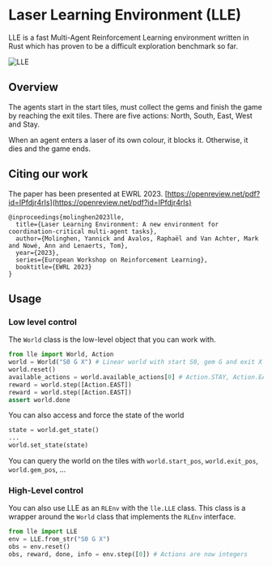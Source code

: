 # Laser Learning Environment (LLE)
LLE is a fast Multi-Agent Reinforcement Learning environment written in Rust which has proven to be a difficult exploration benchmark so far.

![LLE](lvl6-annotated.png)

## Overview
The agents start in the start tiles, must collect the gems and finish the game by reaching the exit tiles. There are five actions: North, South, East, West and Stay. 

When an agent enters a laser of its own colour, it blocks it. Otherwise, it dies and the game ends.

## Citing our work
The paper has been presented at EWRL 2023.
[https://openreview.net/pdf?id=IPfdjr4rIs](https://openreview.net/pdf?id=IPfdjr4rIs)


```
@inproceedings{molinghen2023lle,
  title={Laser Learning Environment: A new environment for coordination-critical multi-agent tasks},
  author={Molinghen, Yannick and Avalos, Raphaël and Van Achter, Mark and Nowé, Ann and Lenaerts, Tom},
  year={2023},
  series={European Workshop on Reinforcement Learning},
  booktitle={EWRL 2023}
}
```


## Usage
### Low level control
The `World` class is the low-level object that you can work with. 

```python
from lle import World, Action
world = World("S0 G X") # Linear world with start S0, gem G and exit X
world.reset()
available_actions = world.available_actions[0] # Action.STAY, Action.EAST
reward = world.step([Action.EAST])
reward = world.step([Action.EAST])
assert world.done
```

You can also access and force the state of the world
```python
state = world.get_state()
...
world.set_state(state)
```

You can query the world on the tiles with `world.start_pos`, `world.exit_pos`, `world.gem_pos`, ...

### High-Level control
You can also use LLE as an `RLEnv` with the `lle.LLE` class. This class is a wrapper around the `World` class that implements the `RLEnv` interface. 


```python
from lle import LLE
env = LLE.from_str("S0 G X")
obs = env.reset()
obs, reward, done, info = env.step([0]) # Actions are now integers
```

